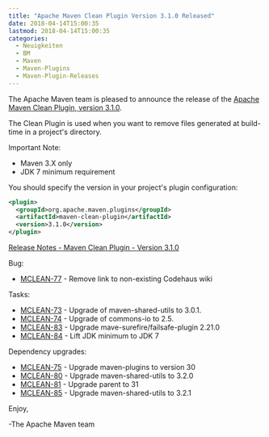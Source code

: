 ```yaml
---
title: "Apache Maven Clean Plugin Version 3.1.0 Released"
date: 2018-04-14T15:00:35
lastmod: 2018-04-14T15:00:35
categories:
  - Neuigkeiten
  - BM
  - Maven
  - Maven-Plugins
  - Maven-Plugin-Releases
---
```

The Apache Maven team is pleased to announce the release of the 
[Apache Maven Clean Plugin, version 3.1.0](https://maven.apache.org/plugins/maven-clean-plugin/).

The Clean Plugin is used when you want to remove files generated at build-time
in a project's directory.

Important Note:

 * Maven 3.X only
 * JDK 7 minimum requirement

You should specify the version in your project's plugin configuration:

```xml
<plugin>
  <groupId>org.apache.maven.plugins</groupId>
  <artifactId>maven-clean-plugin</artifactId>
  <version>3.1.0</version>
</plugin>
```

<!-- more -->

[Release Notes - Maven Clean Plugin - Version 3.1.0](https://issues.apache.org/jira/secure/ReleaseNote.jspa?projectId=12317224&version=12337984)

Bug:

 * [MCLEAN-77](https://issues.apache.org/jira/browse/MCLEAN-77) - Remove link to non-existing Codehaus wiki

Tasks:

 * [MCLEAN-73](https://issues.apache.org/jira/browse/MCLEAN-73) - Upgrade of maven-shared-utils to 3.0.1.
 * [MCLEAN-74](https://issues.apache.org/jira/browse/MCLEAN-74) - Upgrade of commons-io to 2.5.
 * [MCLEAN-83](https://issues.apache.org/jira/browse/MCLEAN-83) - Upgrade mave-surefire/failsafe-plugin 2.21.0
 * [MCLEAN-84](https://issues.apache.org/jira/browse/MCLEAN-84) - Lift JDK minimum to JDK 7

Dependency upgrades:

 * [MCLEAN-75](https://issues.apache.org/jira/browse/MCLEAN-75) - Upgrade maven-plugins to version 30
 * [MCLEAN-80](https://issues.apache.org/jira/browse/MCLEAN-80) - Upgrade maven-shared-utils to 3.2.0
 * [MCLEAN-81](https://issues.apache.org/jira/browse/MCLEAN-81) - Upgrade parent to 31
 * [MCLEAN-85](https://issues.apache.org/jira/browse/MCLEAN-85) - Upgrade maven-shared-utils to 3.2.1


Enjoy,

-The Apache Maven team
